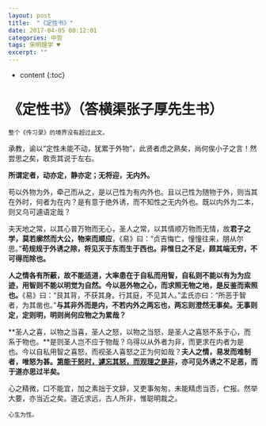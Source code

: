 ```yaml
---
layout: post
title:  "《定性书》"
date: 2017-04-05 00:12:01
categories: 中哲
tags: 宋明理学 ♥
excerpt: ""
---
```


* content
{:toc}

# 《定性书》（答横渠张子厚先生书）

```
整个《传习录》的境界没有超过此文。
```

承教，谕以“定性未能不动，犹累于外物”，此贤者虑之熟矣，尚何俟小子之言！然尝思之矣，敢贡其说于左右。

**所谓定者，动亦定，静亦定；无将迎，无内外。**

苟以外物为外，牵己而从之，是以己性为有内外也。且以己性为随物于外，则当其在外时，何者为在内？是有意于绝外诱，而不知性之无内外也。既以内外为二本，则又乌可遽语定哉？

夫天地之常，以其心普万物而无心，圣人之常，以其情顺万物而无情，故**君子之学，莫若廓然而大公，物来而顺应**，《易》曰：“贞吉悔亡，憧憧往来，朋从尔思。”**苟规规于外诱之除，将见灭于东而生于西也。非惟日之不足，顾其端无穷，不可得而除也。**

**人之情各有所蔽，故不能适道，大率患在于自私而用智，自私则不能以有为为应迹，用智则不能以明觉为自然。今以恶外物之心，而求照无物之地，是反鉴而索照也。**《易》曰：“艮其背，不获其身。行其庭，不见其人。”孟氏亦曰：“所恶于智者，为其凿也。”**与其非外而是内，不若内外之两忘也，两忘则澄然无事矣。无事则定，定则明，明则尚何应物之为累哉？**

**圣人之喜，以物之当喜，圣人之怒，以物之当怒，是圣人之喜怒不系于心，而系于物也。**是则圣人岂不应于物哉？乌得以从外者为非，而更求在内者为是也。今以自私用智之喜怒，而视圣人喜怒之正为何如哉？**夫人之情，易发而难制者，唯怒为甚。<u>第能于怒时，遽忘其怒，而观理之是非</u>，亦可见外诱之不足恶，而于道亦思过半矣。**

心之精微，口不能宜，加之素拙于文辞，又吏事匆匆，未能精虑当否，伫报。然举大要，亦当近之矣。道近求远，古人所非，惟聪明裁之。



```
心生为性。
```






